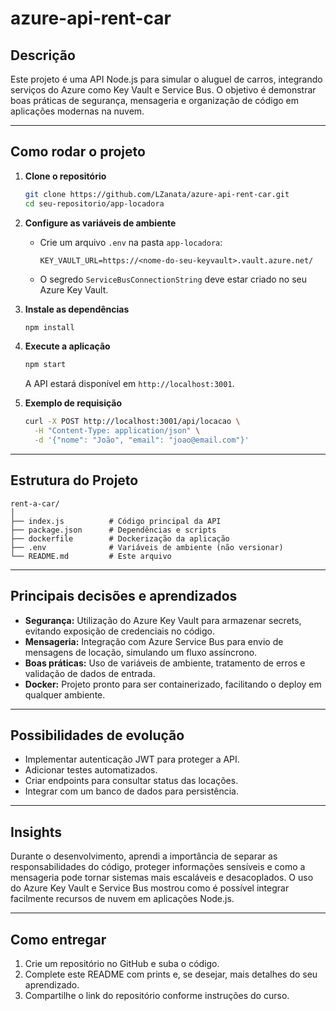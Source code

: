 # azure-api-rent-car

## Descrição

Este projeto é uma API Node.js para simular o aluguel de carros, integrando serviços do Azure como Key Vault e Service Bus. O objetivo é demonstrar boas práticas de segurança, mensageria e organização de código em aplicações modernas na nuvem.

---

## Como rodar o projeto

1. **Clone o repositório**
   ```sh
   git clone https://github.com/LZanata/azure-api-rent-car.git
   cd seu-repositorio/app-locadora
   ```

2. **Configure as variáveis de ambiente**
   - Crie um arquivo `.env` na pasta `app-locadora`:
     ```
     KEY_VAULT_URL=https://<nome-do-seu-keyvault>.vault.azure.net/
     ```
   - O segredo `ServiceBusConnectionString` deve estar criado no seu Azure Key Vault.

3. **Instale as dependências**
   ```sh
   npm install
   ```

4. **Execute a aplicação**
   ```sh
   npm start
   ```
   A API estará disponível em `http://localhost:3001`.

5. **Exemplo de requisição**
   ```sh
   curl -X POST http://localhost:3001/api/locacao \
     -H "Content-Type: application/json" \
     -d '{"nome": "João", "email": "joao@email.com"}'
   ```

---

## Estrutura do Projeto

```
rent-a-car/
│
├── index.js          # Código principal da API
├── package.json      # Dependências e scripts
├── dockerfile        # Dockerização da aplicação
├── .env              # Variáveis de ambiente (não versionar)
└── README.md         # Este arquivo
```

---

## Principais decisões e aprendizados

- **Segurança:** Utilização do Azure Key Vault para armazenar secrets, evitando exposição de credenciais no código.
- **Mensageria:** Integração com Azure Service Bus para envio de mensagens de locação, simulando um fluxo assíncrono.
- **Boas práticas:** Uso de variáveis de ambiente, tratamento de erros e validação de dados de entrada.
- **Docker:** Projeto pronto para ser containerizado, facilitando o deploy em qualquer ambiente.

---

## Possibilidades de evolução

- Implementar autenticação JWT para proteger a API.
- Adicionar testes automatizados.
- Criar endpoints para consultar status das locações.
- Integrar com um banco de dados para persistência.

---

## Insights

Durante o desenvolvimento, aprendi a importância de separar as responsabilidades do código, proteger informações sensíveis e como a mensageria pode tornar sistemas mais escaláveis e desacoplados. O uso do Azure Key Vault e Service Bus mostrou como é possível integrar facilmente recursos de nuvem em aplicações Node.js.

---

## Como entregar

1. Crie um repositório no GitHub e suba o código.
2. Complete este README com prints e, se desejar, mais detalhes do seu aprendizado.
3. Compartilhe o link do repositório conforme instruções do curso.